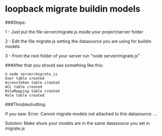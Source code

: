# loopback migrate buildin models

###Steps:

1 - Just put the file server/migrate.js inside your project/server folder

2 - Edit the file migrate.js setting the datasource you are using for buildin models

3 - From the root folder of your server run "node server/migrate.js"


###After that you should see something like this:
```
$ node server/migrate.js 
User table created
AccessToken table created
ACL table created
RoleMapping table created
Role table created
```


###Throbleshutting:

If you saw: Error: Cannot migrate models not attached to this datasource: ...

Solution: Make shure your models are in the same datasource you set in migrate.js
